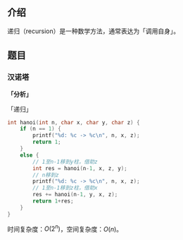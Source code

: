## 介绍
递归（recursion）是一种数学方法，通常表达为「调用自身」。


## 题目
### 汉诺塔

**「分析」**

「递归」

```cpp
int hanoi(int n, char x, char y, char z) {
    if (n == 1) {
        printf("%d: %c -> %c\n", n, x, z);
        return 1;
    }
    else {
        // 1至n-1移到y柱，借助z
        int res = hanoi(n-1, x, z, y);
        // n移到z
        printf("%d: %c -> %c\n", n, x, z);
        // 1至n-1移到z柱，借助x
        res += hanoi(n-1, y, x, z);
        return 1+res;
    }
}
```
时间复杂度：$O(2^{n})$，空间复杂度：$O(n)$。
